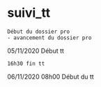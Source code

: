 # suivi_tt
    Début du dossier pro
    - avancement du dossier pro

05/11/2020
    Début tt

    16h30 fin tt
06/11/2020
    08h00
    Début du tt